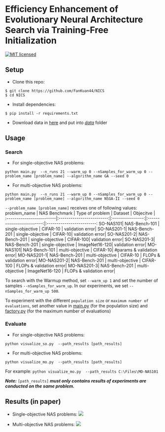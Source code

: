 # Efficiency Enhancement of Evolutionary Neural Architecture Search via Training-Free Initialization
[![MIT licensed](https://img.shields.io/badge/license-MIT-brightgreen.svg)](LICENSE.md)
## Setup
- Clone this repo:
```
$ git clone https://github.com/FanKuan44/NICS
$ cd NICS
```
- Install dependencies:
```
$ pip install -r requirements.txt
```
- Download data in [here](https://drive.google.com/drive/u/0/folders/1j9EJY8xSqjtfsJ1Tgk333hpLMF50wOpa) and put into [*data*](https://github.com/FanKuan44/NICS/tree/master/data) folder
## Usage
### Search
- For single-objective NAS problems:
```shell
python main.py  --n_runs 21 --warm_up 0 --nSamples_for_warm_up 0 --problem_name [problem_name] --algorithm_name GA --seed 0
```
- For multi-objective NAS problems:
```shell
python main.py  --n_runs 21 --warm_up 0 --nSamples_for_warm_up 0 --problem_name [problem_name] --algorithm_name NSGA-II --seed 0
```
`--problem_name [problem_name]` receives one of following values:
problem_name               |  NAS Benchmark            |  Type of problem |  Dataset                  |  Objecitve |                
:-------------------------|:-------------------------:|:----------------:|:-------------------------:|:-------------------------:
SO-NAS101|  NAS-Bench-101 | single-objective | CIFAR-10 | validation error|
SO-NAS201-1|  NAS-Bench-201 | single-objective | CIFAR-10| validation error|
SO-NAS201-2|  NAS-Bench-201 | single-objective | CIFAR-100| validation error|
SO-NAS201-3|  NAS-Bench-201 | single-objective | ImageNet16-120| validation error|
MO-NAS101|  NAS-Bench-101 | multi-objective | CIFAR-10| #params & validation error|
MO-NAS201-1|  NAS-Bench-201 | multi-objective | CIFAR-10 | FLOPs & validation error|
MO-NAS201-2|  NAS-Bench-201 | multi-objective | CIFAR-100 | FLOPs & validation error|
MO-NAS201-3|  NAS-Bench-201 | multi-objective | ImageNet16-120 | FLOPs & validation error|

To search with the Warmup method, set `--warm_up 1` and set the number of samples `--nSamples_for_warm_up`. In our experiments, we set `--nSamples_for_warm_up 500`.

To experiment with the different `population size` or `maximum number of evaluations`, set another value in [main.py](https://github.com/FanKuan44/NICS/blob/master/main.py) (for the population size) and [factory.py](https://github.com/FanKuan44/NICS/blob/master/factory.py) (for the maximum number of evaluations)
### Evaluate
- For single-objective NAS problems:
```shell
python visualize_so.py  --path_results [path_results]
```
- For multi-objective NAS problems:
```shell
python visualize_mo.py  --path_results [path_results]
```
For example: ```python visualize_mo.py  --path_results C:\Files\MO-NAS101```

***Note:*** `[path_results]` ***must only contains results of experiments are conducted on the same problem.***
## Results (in paper)
- Single-objective NAS problems:
![](https://github.com/FanKuan44/NICS/blob/master/figs/SONAS(1).png)

- Multi-objective NAS problems:
![](https://github.com/FanKuan44/NICS/blob/master/figs/MONAS(1).png)
